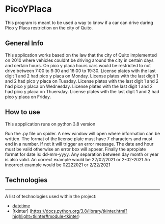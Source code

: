 # PicoYPlaca
This program is meant to be used a way to know if a car can drive during Pico y Placa restriction on the city of Quito.

## General Info

This application works based on the law that the city of Quito implemented on 2010 where vehicles couldnt be driving around the city in certain days and certain hours.
On pico y placa hours cars would be restricted to not drive between 7:00 to 9:30 and 16:00 to 19:30.
License plates with the last digit 1 and 2 had pico y placa on Monday.
License plates with the last digit 1 and 2 had pico y placa on Tuesday.
License plates with the last digit 1 and 2 had pico y placa on Wednesday.
License plates with the last digit 1 and 2 had pico y placa on Thuersday.
License plates with the last digit 1 and 2 had pico y placa on Friday.

## How to use 

This appplication runs on python 3.8 version 

Run the .py file on spider. A new window will open where information can be written. 
The format of the license plate must have 7 characters and must end in a number. If not it will trigger an error message.
The date and hour must be valid otherwise an error box will appear.
Finally the apropiate format for date is: dd-mm-yyyy. Any separation between day month or year is also valid.
An correct example would be 22/02/2021 or 2-02-2021
An incorrect example would be 02222021 or 2/22/2021

## Technologies
***
A list of technologies used within the project:

* [datetime ](https://docs.python.org/3/library/datetime.html)
* [tkinter] (https://docs.python.org/3.8/library/tkinter.html?highlight=tkinter#module-tkinter)

